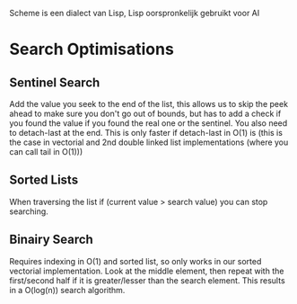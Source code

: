 Scheme is een dialect van Lisp, Lisp oorspronkelijk gebruikt voor AI


# Search Optimisations
## Sentinel Search
Add the value you seek to the end of the list, this allows us to skip the peek ahead to make sure you don't go out of bounds, but has to add a check if you found the value if you found the real one or the sentinel. You also need to detach-last at the end. This is only faster if detach-last in O(1) is (this is the case in vectorial and 2nd double linked list implementations (where you can call tail in O(1)))

## Sorted Lists
When traversing the list if (current value > search value) you can stop searching.

## Binairy Search
Requires indexing in O(1) and sorted list, so only works in our sorted vectorial implementation.
Look at the middle element, then repeat with the first/second half if it is greater/lesser than the search element.
This results in a O(log(n)) search algorithm.